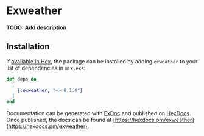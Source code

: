 # Exweather

**TODO: Add description**

## Installation

If [available in Hex](https://hex.pm/docs/publish), the package can be installed
by adding `exweather` to your list of dependencies in `mix.exs`:

```elixir
def deps do
  [
    {:exweather, "~> 0.1.0"}
  ]
end
```

Documentation can be generated with [ExDoc](https://github.com/elixir-lang/ex_doc)
and published on [HexDocs](https://hexdocs.pm). Once published, the docs can
be found at [https://hexdocs.pm/exweather](https://hexdocs.pm/exweather).

